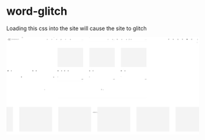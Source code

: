 # word-glitch
Loading this css into the site will cause the site to glitch

![preview](fmlfmmomgofafgsers.png)